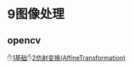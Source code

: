 # 9图像处理
## opencv
✋[1基础](./9图像处理/opencv/1基础.md)✋[2仿射变换(AffineTransformation)](./9图像处理/opencv/2仿射变换(AffineTransformation).md)
